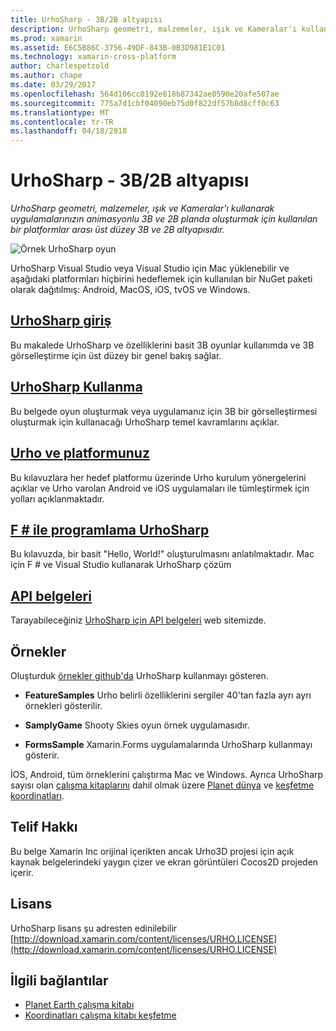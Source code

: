 ```yaml
---
title: UrhoSharp - 3B/2B altyapısı
description: UrhoSharp geometri, malzemeler, ışık ve Kameralar'ı kullanarak uygulamalarınızın animasyonlu 3B ve 2B planda oluşturmak için kullanılan bir platformlar arası üst düzey 3B ve 2B altyapısıdır.
ms.prod: xamarin
ms.assetid: E6C5B86C-3756-49DF-843B-0B3D981E1C01
ms.technology: xamarin-cross-platform
author: charlespetzold
ms.author: chape
ms.date: 03/29/2017
ms.openlocfilehash: 564d106cc0192e818b87342ae0590e20afe507ae
ms.sourcegitcommit: 775a7d1cbf04090eb75d0f822df57b8d8cff0c63
ms.translationtype: MT
ms.contentlocale: tr-TR
ms.lasthandoff: 04/18/2018
---
```

# <a name="urhosharp---3d2d-engine"></a>UrhoSharp - 3B/2B altyapısı

_UrhoSharp geometri, malzemeler, ışık ve Kameralar'ı kullanarak uygulamalarınızın animasyonlu 3B ve 2B planda oluşturmak için kullanılan bir platformlar arası üst düzey 3B ve 2B altyapısıdır._

![Örnek UrhoSharp oyun](images/video.gif)

UrhoSharp Visual Studio veya Visual Studio için Mac yüklenebilir ve aşağıdaki platformları hiçbirini hedeflemek için kullanılan bir NuGet paketi olarak dağıtılmış: Android, MacOS, iOS, tvOS ve Windows.

## <a name="an-introduction-to-urhosharpgraphics-gamesurhosharpintroductionmd"></a>[UrhoSharp giriş](~/graphics-games/urhosharp/introduction.md)

Bu makalede UrhoSharp ve özelliklerini basit 3B oyunlar kullanımda ve 3B görselleştirme için üst düzey bir genel bakış sağlar.

## <a name="using-urhosharpgraphics-gamesurhosharpusingmd"></a>[UrhoSharp Kullanma](~/graphics-games/urhosharp/using.md)

Bu belgede oyun oluşturmak veya uygulamanız için 3B bir görselleştirmesi oluşturmak için kullanacağı UrhoSharp temel kavramlarını açıklar.

## <a name="urho-and-your-platformgraphics-gamesurhosharpplatformindexmd"></a>[Urho ve platformunuz](~/graphics-games/urhosharp/platform/index.md)

Bu kılavuzlara her hedef platformu üzerinde Urho kurulum yönergelerini açıklar ve Urho varolan Android ve iOS uygulamaları ile tümleştirmek için yolları açıklanmaktadır.

## <a name="programming-urhosharp-with-fgraphics-gamesurhosharpfsharpmd"></a>[F # ile programlama UrhoSharp](~/graphics-games/urhosharp/fsharp.md)

Bu kılavuzda, bir basit "Hello, World!" oluşturulmasını anlatılmaktadır. Mac için F # ve Visual Studio kullanarak UrhoSharp çözüm

## <a name="api-documentationhttpsdeveloperxamarincomapirooturho"></a>[API belgeleri](https://developer.xamarin.com/api/root/Urho/)

Tarayabileceğiniz [UrhoSharp için API belgeleri](https://developer.xamarin.com/api/root/Urho/) web sitemizde.

## <a name="samples"></a>Örnekler

Oluşturduk [örnekler github'da](http://github.com/xamarin/urho-samples) UrhoSharp kullanmayı gösteren.

- **FeatureSamples** Urho belirli özelliklerini sergiler 40'tan fazla ayrı ayrı örnekleri gösterilir.

- **SamplyGame** Shooty Skies oyun örnek uygulamasıdır.

- **FormsSample** Xamarin.Forms uygulamalarında UrhoSharp kullanmayı gösterir.

İOS, Android, tüm örneklerini çalıştırma Mac ve Windows.
Ayrıca UrhoSharp sayısı olan [çalışma kitaplarını](https://developer.xamarin.com/workbooks/) dahil olmak üzere [Planet dünya](https://developer.xamarin.com/workbooks/graphics/urhosharp/planetearth/planetearth.workbook) ve [keşfetme koordinatları](https://developer.xamarin.com/workbooks/graphics/urhosharp/coordinates/ExploringUrhoCoordinates.workbook).

## <a name="copyright"></a>Telif Hakkı

Bu belge Xamarin Inc orijinal içerikten ancak Urho3D projesi için açık kaynak belgelerindeki yaygın çizer ve ekran görüntüleri Cocos2D projeden içerir.

## <a name="license"></a>Lisans

UrhoSharp lisans şu adresten edinilebilir [http://download.xamarin.com/content/licenses/URHO.LICENSE](http://download.xamarin.com/content/licenses/URHO.LICENSE)

## <a name="related-links"></a>İlgili bağlantılar

- [Planet Earth çalışma kitabı](https://developer.xamarin.com/workbooks/graphics/urhosharp/planetearth/planetearth.workbook)
- [Koordinatları çalışma kitabı keşfetme](https://developer.xamarin.com/workbooks/graphics/urhosharp/coordinates/ExploringUrhoCoordinates.workbook)
